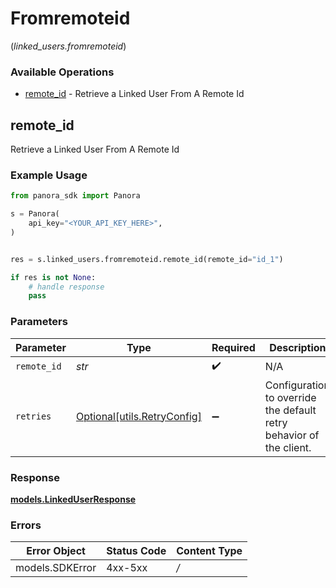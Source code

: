 # Fromremoteid
(*linked_users.fromremoteid*)

### Available Operations

* [remote_id](#remote_id) - Retrieve a Linked User From A Remote Id

## remote_id

Retrieve a Linked User From A Remote Id

### Example Usage

```python
from panora_sdk import Panora

s = Panora(
    api_key="<YOUR_API_KEY_HERE>",
)


res = s.linked_users.fromremoteid.remote_id(remote_id="id_1")

if res is not None:
    # handle response
    pass

```

### Parameters

| Parameter                                                           | Type                                                                | Required                                                            | Description                                                         | Example                                                             |
| ------------------------------------------------------------------- | ------------------------------------------------------------------- | ------------------------------------------------------------------- | ------------------------------------------------------------------- | ------------------------------------------------------------------- |
| `remote_id`                                                         | *str*                                                               | :heavy_check_mark:                                                  | N/A                                                                 | id_1                                                                |
| `retries`                                                           | [Optional[utils.RetryConfig]](../../models/utils/retryconfig.md)    | :heavy_minus_sign:                                                  | Configuration to override the default retry behavior of the client. |                                                                     |


### Response

**[models.LinkedUserResponse](../../models/linkeduserresponse.md)**
### Errors

| Error Object    | Status Code     | Content Type    |
| --------------- | --------------- | --------------- |
| models.SDKError | 4xx-5xx         | */*             |
